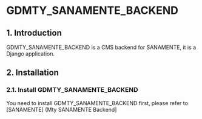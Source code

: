 # GDMTY_SANAMENTE_BACKEND

## 1. Introduction

GDMTY_SANAMENTE_BACKEND is a CMS backend for SANAMENTE, it is a Django application.

## 2. Installation

### 2.1. Install GDMTY_SANAMENTE_BACKEND

You need to install GDMTY_SANAMENTE_BACKEND first, please refer to [SANAMENTE] (Mty SANAMENTE Backend]
